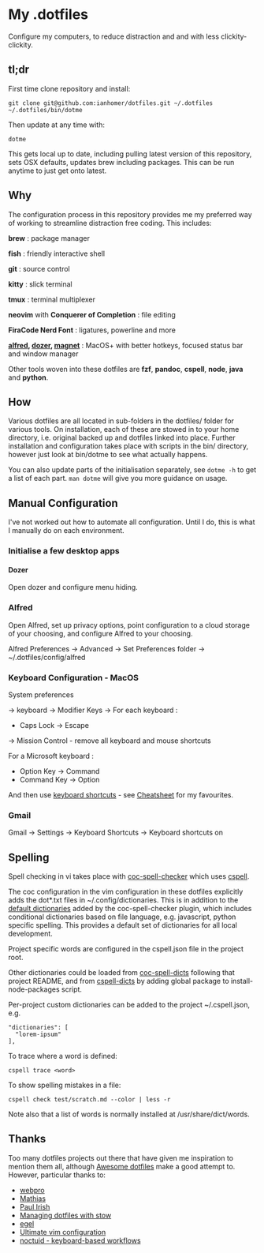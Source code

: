 # My .dotfiles

Configure my computers, to reduce distraction and and with less
clickity-clickity.

## tl;dr

First time clone repository and install:

    git clone git@github.com:ianhomer/dotfiles.git ~/.dotfiles
    ~/.dotfiles/bin/dotme

Then update at any time with:

    dotme

This gets local up to date, including pulling latest version of this repository,
sets OSX defaults, updates brew including packages. This can be run anytime to
just get onto latest.

## Why

The configuration process in this repository provides me my preferred way of
working to streamline distraction free coding. This includes:

**brew**
: package manager

**fish**
: friendly interactive shell

**git**
: source control

**kitty**
: slick terminal

**tmux**
: terminal multiplexer

**neovim** with **Conquerer of Completion**
: file editing

**FiraCode Nerd Font**
: ligatures, powerline and more

**[alfred](https://www.alfredapp.com/),
[dozer](https://github.com/Mortennn/Dozer),
[magnet](https://magnet.crowdcafe.com/)**
: MacOS+ with better hotkeys, focused status bar and window manager

Other tools woven into these dotfiles are **fzf**, **pandoc**, **cspell**,
**node**, **java** and **python**.

## How

Various dotfiles are all located in sub-folders in the dotfiles/ folder for
various tools. On installation, each of these are stowed in to your home
directory, i.e. original backed up and dotfiles linked into place. Further
installation and configuration takes place with scripts in the bin/ directory,
however just look at bin/dotme to see what actually happens.

You can also update parts of the initialisation separately, see `dotme -h` to
get a list of each part. `man dotme` will give you more guidance on usage.

## Manual Configuration

I've not worked out how to automate all configuration. Until I do, this is what
I manually do on each environment.

### Initialise a few desktop apps

#### Dozer

Open dozer and configure menu hiding.

### Alfred

Open Alfred, set up privacy options, point configuration to a cloud storage of
your choosing, and configure Alfred to your choosing.

Alfred Preferences -> Advanced -> Set Preferences folder -> ~/.dotfiles/config/alfred

### Keyboard Configuration - MacOS

System preferences

-> keyboard -> Modifier Keys -> For each keyboard :

- Caps Lock -> Escape

-> Mission Control - remove all keyboard and mouse shortcuts

For a Microsoft keyboard :

- Option Key -> Command
- Command Key -> Option

And then use [keyboard shortcuts](https://support.google.com/mail/answer/6594) -
see [Cheatsheet](./CHEATSHEET.md) for my favourites.

### Gmail

Gmail -> Settings -> Keyboard Shortcuts -> Keyboard shortcuts on

## Spelling

Spell checking in vi takes place with
[coc-spell-checker](https://github.com/iamcco/coc-spell-checker) which uses
[cspell](https://www.npmjs.com/package/cspell).

The coc configuration in the vim configuration in these dotfiles explicitly adds
the dot\*.txt files in ~/.config/dictionaries.
This is in addition to the [default
dictionaries](https://github.com/iamcco/coc-spell-checker) added by the
coc-spell-checker plugin, which includes conditional dictionaries based on file
language, e.g. javascript, python specific spelling. This provides a default set
of dictionaries for all local development.

Project specific words are configured in the cspell.json file in the project
root.

Other dictionaries could be loaded from
[coc-spell-dicts](https://github.com/iamcco/coc-cspell-dicts) following that
project README, and from
[cspell-dicts](https://github.com/streetsidesoftware/cspell-dicts) by adding
global package to install-node-packages script.

Per-project custom dictionaries can be added to the project ~/.cspell.json,
e.g.

    "dictionaries": [
      "lorem-ipsum"
    ],


To trace where a word is defined:

    cspell trace <word>

To show spelling mistakes in a file: 

    cspell check test/scratch.md --color | less -r

Note also that a list of words is normally installed at /usr/share/dict/words.

## Thanks

Too many dotfiles projects out there that have given me inspiration to mention
them all, although [Awesome
dotfiles](https://github.com/webpro/awesome-dotfiles) make a good attempt to.
However, particular thanks to:

- [webpro](https://github.com/webpro/dotfiles)
- [Mathias](https://github.com/mathiasbynens/dotfiles)
- [Paul Irish](https://github.com/paulirish/dotfiles)
- [Managing dotfiles with stow](https://alexpearce.me/2016/02/managing-dotfiles-with-stow/)
- [egel](https://github.com/egel/dotfiles)
- [Ultimate vim configuration](https://github.com/amix/vimrc)
- [noctuid - keyboard-based workflows](https://github.com/noctuid/dotfiles)
